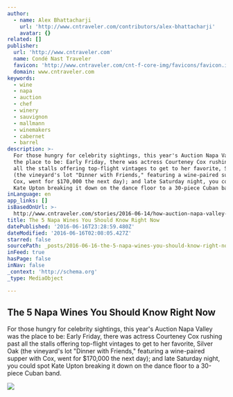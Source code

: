 ```yaml
---
author:
  - name: Alex Bhattacharji
    url: 'http://www.cntraveler.com/contributors/alex-bhattacharji'
    avatar: {}
related: []
publisher:
  url: 'http://www.cntraveler.com'
  name: Condé Nast Traveler
  favicon: 'http://www.cntraveler.com/cnt-f-core-img/favicons/favicon.ico'
  domain: www.cntraveler.com
keywords:
  - wine
  - napa
  - auction
  - chef
  - winery
  - sauvignon
  - mallmann
  - winemakers
  - cabernet
  - barrel
description: >-
  For those hungry for celebrity sightings, this year's Auction Napa Valley was
  the place to be: Early Friday, there was actress Courteney Cox rushing past
  all the stalls offering top-flight vintages to get to her favorite, Silver Oak
  (the vineyard's lot "Dinner with Friends," featuring a wine-paired supper with
  Cox, went for $170,000 the next day); and late Saturday night, you could spot
  Kate Upton breaking it down on the dance floor to a 30-piece Cuban band.
inLanguage: en
app_links: []
isBasedOnUrl: >-
  http://www.cntraveler.com/stories/2016-06-14/how-auction-napa-valley-attracts-star-chefs
title: The 5 Napa Wines You Should Know Right Now
datePublished: '2016-06-16T23:28:59.480Z'
dateModified: '2016-06-16T02:08:05.427Z'
starred: false
sourcePath: _posts/2016-06-16-the-5-napa-wines-you-should-know-right-now.md
inFeed: true
hasPage: false
inNav: false
_context: 'http://schema.org'
_type: MediaObject

---
```

<article style=""><h1>The 5 Napa Wines You Should Know Right Now</h1><p>For those hungry for celebrity sightings, this year's Auction Napa Valley was the place to be: Early Friday, there was actress Courteney Cox rushing past all the stalls offering top-flight vintages to get to her favorite, Silver Oak (the vineyard's lot "Dinner with Friends," featuring a wine-paired supper with Cox, went for $170,000 the next day); and late Saturday night, you could spot Kate Upton breaking it down on the dance floor to a 30-piece Cuban band.</p><img src="http://media.cntraveler.com/photos/575b048bd0e1edf076d961a9/master/pass/auction-napa-valley-Baldacci-Dinner-image-Red-Barn-cr-courtesy.jpg" /></article>
